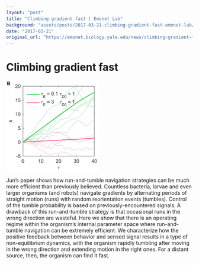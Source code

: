 ```yaml
---
layout: "post"
title: "Climbing gradient fast | Emonet Lab"
background: "assets/posts/2017-03-21-climbing-gradient-fast-emonet-lab/screen_shot_2017-03-21_at_2.39.43_pm_1.png"
date: "2017-03-21"
original_url: "https://emonet.biology.yale.edu/news/climbing-gradient-fast"
---
```

# Climbing gradient fast

![](assets/posts/2017-03-21-climbing-gradient-fast-emonet-lab/screen_shot_2017-03-21_at_2.39.43_pm_1.png)

Jun’s paper shows how run-and-tumble navigation strategies can be much more efficient than previously believed. Countless bacteria, larvae and even larger organisms (and robots) navigate gradients by alternating periods of straight motion (runs) with random reorientation events (tumbles). Control of the tumble probability is based on previously-encountered signals. A drawback of this run-and-tumble strategy is that occasional runs in the wrong direction are wasteful. Here we show that there is an operating regime within the organism’s internal parameter space where run-and-tumble navigation can be extremely efficient. We characterize how the positive feedback between behavior and sensed signal results in a type of non-equilibrium dynamics, with the organism rapidly tumbling after moving in the wrong direction and extending motion in the right ones. For a distant source, then, the organism can find it fast.